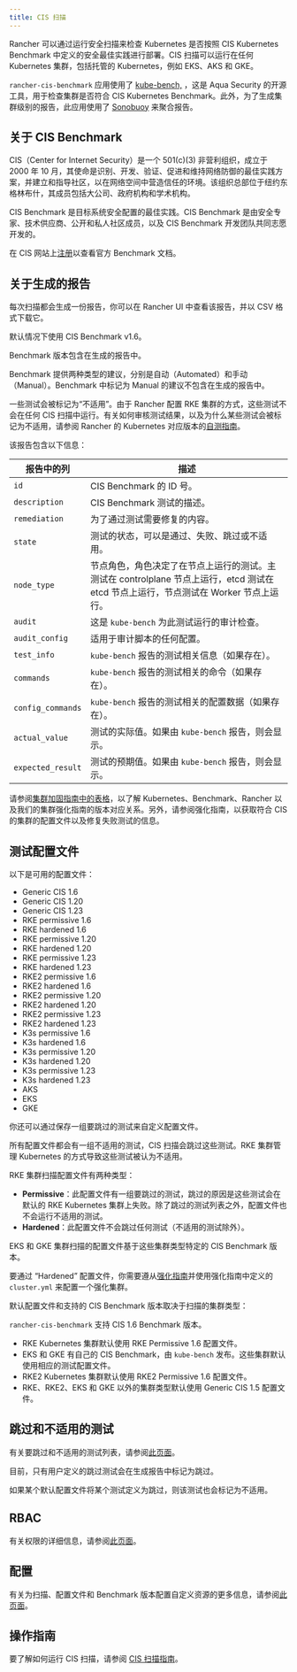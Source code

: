 ```yaml
---
title: CIS 扫描
---
```


<head>
  <link rel="canonical" href="https://ranchermanager.docs.rancher.com/zh/integrations-in-rancher/cis-scans"/>
</head>

Rancher 可以通过运行安全扫描来检查 Kubernetes 是否按照 CIS Kubernetes Benchmark 中定义的安全最佳实践进行部署。CIS 扫描可以运行在任何 Kubernetes 集群，包括托管的 Kubernetes，例如 EKS、AKS 和 GKE。

`rancher-cis-benchmark` 应用使用了 <a href="https://github.com/aquasecurity/kube-bench" target="_blank">kube-bench,</a> ，这是 Aqua Security 的开源工具，用于检查集群是否符合 CIS Kubernetes Benchmark。此外，为了生成集群级别的报告，此应用使用了 <a href="https://github.com/vmware-tanzu/sonobuoy" target="_blank">Sonobuoy</a> 来聚合报告。

## 关于 CIS Benchmark

CIS（Center for Internet Security）是一个 501(c\)(3) 非营利组织，成立于 2000 年 10 月，其使命是识别、开发、验证、促进和维持网络防御的最佳实践方案，并建立和指导社区，以在网络空间中营造信任的环境。该组织总部位于纽约东格林布什，其成员包括大公司、政府机构和学术机构。

CIS Benchmark 是目标系统安全配置的最佳实践。CIS Benchmark 是由安全专家、技术供应商、公开和私人社区成员，以及 CIS Benchmark 开发团队共同志愿开发的。

在 CIS 网站上[注册](https://learn.cisecurity.org/benchmarks)以查看官方 Benchmark 文档。

## 关于生成的报告

每次扫描都会生成一份报告，你可以在 Rancher UI 中查看该报告，并以 CSV 格式下载它。

默认情况下使用 CIS Benchmark v1.6。

Benchmark 版本包含在生成的报告中。

Benchmark 提供两种类型的建议，分别是自动（Automated）和手动（Manual）。Benchmark 中标记为 Manual 的建议不包含在生成的报告中。

一些测试会被标记为“不适用”。由于 Rancher 配置 RKE 集群的方式，这些测试不会在任何 CIS 扫描中运行。有关如何审核测试结果，以及为什么某些测试会被标记为不适用，请参阅 Rancher 的 Kubernetes 对应版本的[自测指南](../security-overview.md#CIS-Benchmark-和自我评估)。

该报告包含以下信息：

| 报告中的列 | 描述 |
|-------------------|-----------------------------------------------------------------------------------------------------------------------------------------------------------------------------------------|
| `id` | CIS Benchmark 的 ID 号。 |
| `description` | CIS Benchmark 测试的描述。 |
| `remediation` | 为了通过测试需要修复的内容。 |
| `state` | 测试的状态，可以是通过、失败、跳过或不适用。 |
| `node_type` | 节点角色，角色决定了在节点上运行的测试。主测试在 controlplane 节点上运行，etcd 测试在 etcd 节点上运行，节点测试在 Worker 节点上运行。 |
| `audit` | 这是 `kube-bench` 为此测试运行的审计检查。 |
| `audit_config` | 适用于审计脚本的任何配置。 |
| `test_info` | `kube-bench` 报告的测试相关信息（如果存在）。 |
| `commands` | `kube-bench` 报告的测试相关的命令（如果存在）。 |
| `config_commands` | `kube-bench` 报告的测试相关的配置数据（如果存在）。 |
| `actual_value` | 测试的实际值。如果由 `kube-bench` 报告，则会显示。 |
| `expected_result` | 测试的预期值。如果由 `kube-bench` 报告，则会显示。 |

请参阅[集群加固指南中的表格](../security-overview.md)，以了解 Kubernetes、Benchmark、Rancher 以及我们的集群强化指南的版本对应关系。另外，请参阅强化指南，以获取符合 CIS 的集群的配置文件以及修复失败测试的信息。

## 测试配置文件

以下是可用的配置文件：

- Generic CIS 1.6
- Generic CIS 1.20
- Generic CIS 1.23
- RKE permissive 1.6
- RKE hardened 1.6
- RKE permissive 1.20
- RKE hardened 1.20
- RKE permissive 1.23
- RKE hardened 1.23
- RKE2 permissive 1.6
- RKE2 hardened 1.6
- RKE2 permissive 1.20
- RKE2 hardened 1.20
- RKE2 permissive 1.23
- RKE2 hardened 1.23
- K3s permissive 1.6
- K3s hardened 1.6
- K3s permissive 1.20
- K3s hardened 1.20
- K3s permissive 1.23
- K3s hardened 1.23
- AKS
- EKS
- GKE

你还可以通过保存一组要跳过的测试来自定义配置文件。

所有配置文件都会有一组不适用的测试，CIS 扫描会跳过这些测试。RKE 集群管理 Kubernetes 的方式导致这些测试被认为不适用。

RKE 集群扫描配置文件有两种类型：

- **Permissive**：此配置文件有一组要跳过的测试，跳过的原因是这些测试会在默认的 RKE Kubernetes 集群上失败。除了跳过的测试列表之外，配置文件也不会运行不适用的测试。
- **Hardened**：此配置文件不会跳过任何测试（不适用的测试除外）。

EKS 和 GKE 集群扫描的配置文件基于这些集群类型特定的 CIS Benchmark 版本。

要通过 “Hardened” 配置文件，你需要遵从[强化指南](../security-overview.md#Rancher-加固指南)并使用强化指南中定义的 `cluster.yml` 来配置一个强化集群。

默认配置文件和支持的 CIS Benchmark 版本取决于扫描的集群类型：

`rancher-cis-benchmark` 支持 CIS 1.6 Benchmark 版本。

- RKE Kubernetes 集群默认使用 RKE Permissive 1.6 配置文件。
- EKS 和 GKE 有自己的 CIS Benchmark，由 `kube-bench` 发布。这些集群默认使用相应的测试配置文件。
- RKE2 Kubernetes 集群默认使用 RKE2 Permissive 1.6 配置文件。
- RKE、RKE2、EKS 和 GKE 以外的集群类型默认使用 Generic CIS 1.5 配置文件。

## 跳过和不适用的测试

有关要跳过和不适用的测试列表，请参阅[此页面](skip-tests.md)。

目前，只有用户定义的跳过测试会在生成报告中标记为跳过。

如果某个默认配置文件将某个测试定义为跳过，则该测试也会标记为不适用。

## RBAC

有关权限的详细信息，请参阅[此页面](rbac-for-cis-scans.md)。

## 配置

有关为扫描、配置文件和 Benchmark 版本配置自定义资源的更多信息，请参阅[此页面](configuration-reference.md)。

## 操作指南

要了解如何运行 CIS 扫描，请参阅 [CIS 扫描指南](how-to.md)。
